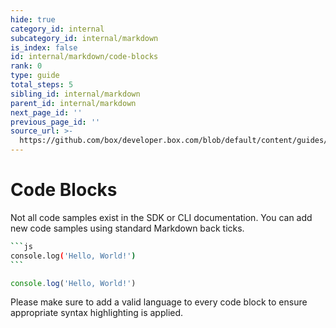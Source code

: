 ```yaml
---
hide: true
category_id: internal
subcategory_id: internal/markdown
is_index: false
id: internal/markdown/code-blocks
rank: 0
type: guide
total_steps: 5
sibling_id: internal/markdown
parent_id: internal/markdown
next_page_id: ''
previous_page_id: ''
source_url: >-
  https://github.com/box/developer.box.com/blob/default/content/guides/internal/markdown/code-blocks.md
---
```


<!-- does not need translation -->

# Code Blocks

<!-- markdownlint-disable code-fence-style -->

Not all code samples exist in the SDK or CLI documentation. You can add new code
samples using standard Markdown back ticks.

~~~sh
```js
console.log('Hello, World!')
```
~~~

<H>

```js
console.log('Hello, World!')
```

</H>

<Message>

Please make sure to add a valid language to every code block to ensure
appropriate syntax highlighting is applied.

</Message>

<!-- markdownlint-enable code-fence-style -->
